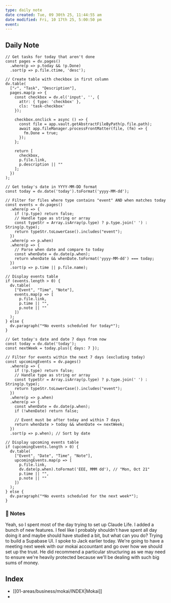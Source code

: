 ```yaml
---
type: daily note
date created: Tue, 09 30th 25, 11:44:55 am
date modified: Fri, 10 17th 25, 5:00:50 pm
event:
---
```

## Daily Note


```dataviewjs
// Get tasks for today that aren't done
const pages = dv.pages()
  .where(p => p.today && !p.Done)
  .sort(p => p.file.ctime, 'desc');

// Create table with checkbox in first column
dv.table(
  ["✓", "Task", "Description"],
  pages.map(p => {
    const checkbox = dv.el('input', '', {
      attr: { type: 'checkbox' },
      cls: 'task-checkbox'
    });

    checkbox.onclick = async () => {
      const file = app.vault.getAbstractFileByPath(p.file.path);
      await app.fileManager.processFrontMatter(file, (fm) => {
        fm.Done = true;
      });
    };

    return [
      checkbox,
      p.file.link,
      p.description || ""
    ];
  })
);
```


```dataviewjs
// Get today's date in YYYY-MM-DD format
const today = dv.date('today').toFormat('yyyy-MM-dd');

// Filter for files where type contains "event" AND when matches today
const events = dv.pages()
  .where(p => {
    if (!p.type) return false;
    // Handle type as string or array
    const typeStr = Array.isArray(p.type) ? p.type.join(' ') : String(p.type);
    return typeStr.toLowerCase().includes("event");
  })
  .where(p => p.when)
  .where(p => {
    // Parse when date and compare to today
    const whenDate = dv.date(p.when);
    return whenDate && whenDate.toFormat('yyyy-MM-dd') === today;
  })
  .sort(p => p.time || p.file.name);

// Display events table
if (events.length > 0) {
  dv.table(
    ["Event", "Time", "Note"],
    events.map(p => [
      p.file.link,
      p.time || "",
      p.note || ""
    ])
  );
} else {
  dv.paragraph("*No events scheduled for today*");
}
```


```dataviewjs
// Get today's date and date 7 days from now
const today = dv.date('today');
const nextWeek = today.plus({ days: 7 });

// Filter for events within the next 7 days (excluding today)
const upcomingEvents = dv.pages()
  .where(p => {
    if (!p.type) return false;
    // Handle type as string or array
    const typeStr = Array.isArray(p.type) ? p.type.join(' ') : String(p.type);
    return typeStr.toLowerCase().includes("event");
  })
  .where(p => p.when)
  .where(p => {
    const whenDate = dv.date(p.when);
    if (!whenDate) return false;

    // Event must be after today and within 7 days
    return whenDate > today && whenDate <= nextWeek;
  })
  .sort(p => p.when); // Sort by date

// Display upcoming events table
if (upcomingEvents.length > 0) {
  dv.table(
    ["Event", "Date", "Time", "Note"],
    upcomingEvents.map(p => [
      p.file.link,
      dv.date(p.when).toFormat('EEE, MMM dd'), // "Mon, Oct 21"
      p.time || "",
      p.note || ""
    ])
  );
} else {
  dv.paragraph("*No events scheduled for the next week*");
}
```



### 🧠 Notes

 Yeah, so I spent most of the day trying to set up Claude Life. I added a bunch of new features. I feel like I probably shouldn't have spent all day doing it and maybe should have studied a bit, but what can you do?  Trying to build a Supabase UI.  I spoke to Jack earlier today. We're going to have a meeting next week with our mokai accountant and go over how we should set up the trust. He did recommend a particular structuring as we may need to ensure we're heavily protected because we'll be dealing with such big sums of money.
## Index

- [[01-areas/business/mokai/INDEX|Mokai]]
-
